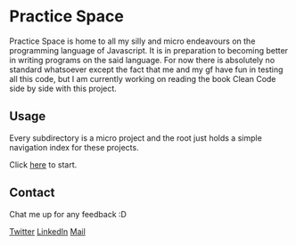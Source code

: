 # Practice Space

Practice Space is home to all my silly and micro endeavours on the programming language of Javascript. It is in preparation to becoming better in writing programs on the said language. For now there is absolutely no standard whatsoever except the fact that me and my gf have fun in testing all this code, but I am currently working on reading the book Clean Code side by side with this project. 


## Usage

Every subdirectory is a micro project and the root just holds a simple navigation index for these projects. 

Click [here](https://tonsz.github.io/happy_pract/) to start.

## Contact

Chat me up for any feedback :D

[Twitter](https://twitter.com/mistletoni)
[LinkedIn](https://tonsz.github.io/happy_pract/)
[Mail](mailto:tmestrera@gmail.com)

